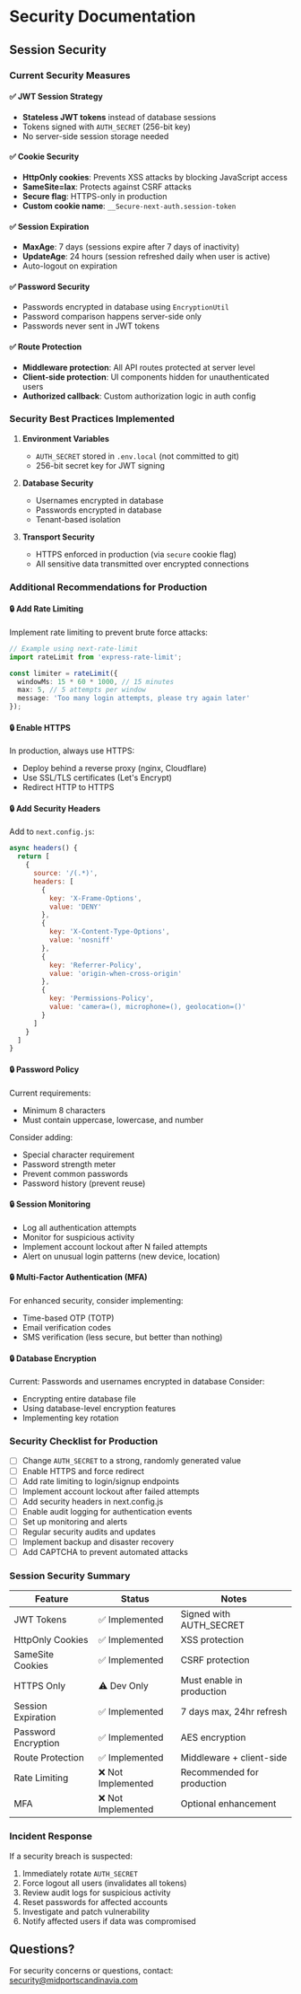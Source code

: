 # Security Documentation

## Session Security

### Current Security Measures

#### ✅ **JWT Session Strategy**
- **Stateless JWT tokens** instead of database sessions
- Tokens signed with `AUTH_SECRET` (256-bit key)
- No server-side session storage needed

#### ✅ **Cookie Security**
- **HttpOnly cookies**: Prevents XSS attacks by blocking JavaScript access
- **SameSite=lax**: Protects against CSRF attacks
- **Secure flag**: HTTPS-only in production
- **Custom cookie name**: `__Secure-next-auth.session-token`

#### ✅ **Session Expiration**
- **MaxAge**: 7 days (sessions expire after 7 days of inactivity)
- **UpdateAge**: 24 hours (session refreshed daily when user is active)
- Auto-logout on expiration

#### ✅ **Password Security**
- Passwords encrypted in database using `EncryptionUtil`
- Password comparison happens server-side only
- Passwords never sent in JWT tokens

#### ✅ **Route Protection**
- **Middleware protection**: All API routes protected at server level
- **Client-side protection**: UI components hidden for unauthenticated users
- **Authorized callback**: Custom authorization logic in auth config

### Security Best Practices Implemented

1. **Environment Variables**
   - `AUTH_SECRET` stored in `.env.local` (not committed to git)
   - 256-bit secret key for JWT signing

2. **Database Security**
   - Usernames encrypted in database
   - Passwords encrypted in database
   - Tenant-based isolation

3. **Transport Security**
   - HTTPS enforced in production (via `secure` cookie flag)
   - All sensitive data transmitted over encrypted connections

### Additional Recommendations for Production

#### 🔒 **Add Rate Limiting**
Implement rate limiting to prevent brute force attacks:

```typescript
// Example using next-rate-limit
import rateLimit from 'express-rate-limit';

const limiter = rateLimit({
  windowMs: 15 * 60 * 1000, // 15 minutes
  max: 5, // 5 attempts per window
  message: 'Too many login attempts, please try again later'
});
```

#### 🔒 **Enable HTTPS**
In production, always use HTTPS:
- Deploy behind a reverse proxy (nginx, Cloudflare)
- Use SSL/TLS certificates (Let's Encrypt)
- Redirect HTTP to HTTPS

#### 🔒 **Add Security Headers**
Add to `next.config.js`:

```javascript
async headers() {
  return [
    {
      source: '/(.*)',
      headers: [
        {
          key: 'X-Frame-Options',
          value: 'DENY'
        },
        {
          key: 'X-Content-Type-Options',
          value: 'nosniff'
        },
        {
          key: 'Referrer-Policy',
          value: 'origin-when-cross-origin'
        },
        {
          key: 'Permissions-Policy',
          value: 'camera=(), microphone=(), geolocation=()'
        }
      ]
    }
  ]
}
```

#### 🔒 **Password Policy**
Current requirements:
- Minimum 8 characters
- Must contain uppercase, lowercase, and number

Consider adding:
- Special character requirement
- Password strength meter
- Prevent common passwords
- Password history (prevent reuse)

#### 🔒 **Session Monitoring**
- Log all authentication attempts
- Monitor for suspicious activity
- Implement account lockout after N failed attempts
- Alert on unusual login patterns (new device, location)

#### 🔒 **Multi-Factor Authentication (MFA)**
For enhanced security, consider implementing:
- Time-based OTP (TOTP)
- Email verification codes
- SMS verification (less secure, but better than nothing)

#### 🔒 **Database Encryption**
Current: Passwords and usernames encrypted in database
Consider:
- Encrypting entire database file
- Using database-level encryption features
- Implementing key rotation

### Security Checklist for Production

- [ ] Change `AUTH_SECRET` to a strong, randomly generated value
- [ ] Enable HTTPS and force redirect
- [ ] Add rate limiting to login/signup endpoints
- [ ] Implement account lockout after failed attempts
- [ ] Add security headers in next.config.js
- [ ] Enable audit logging for authentication events
- [ ] Set up monitoring and alerts
- [ ] Regular security audits and updates
- [ ] Implement backup and disaster recovery
- [ ] Add CAPTCHA to prevent automated attacks

### Session Security Summary

| Feature | Status | Notes |
|---------|--------|-------|
| JWT Tokens | ✅ Implemented | Signed with AUTH_SECRET |
| HttpOnly Cookies | ✅ Implemented | XSS protection |
| SameSite Cookies | ✅ Implemented | CSRF protection |
| HTTPS Only | ⚠️ Dev Only | Must enable in production |
| Session Expiration | ✅ Implemented | 7 days max, 24hr refresh |
| Password Encryption | ✅ Implemented | AES encryption |
| Route Protection | ✅ Implemented | Middleware + client-side |
| Rate Limiting | ❌ Not Implemented | Recommended for production |
| MFA | ❌ Not Implemented | Optional enhancement |

### Incident Response

If a security breach is suspected:
1. Immediately rotate `AUTH_SECRET`
2. Force logout all users (invalidates all tokens)
3. Review audit logs for suspicious activity
4. Reset passwords for affected accounts
5. Investigate and patch vulnerability
6. Notify affected users if data was compromised

## Questions?

For security concerns or questions, contact: security@midportscandinavia.com
